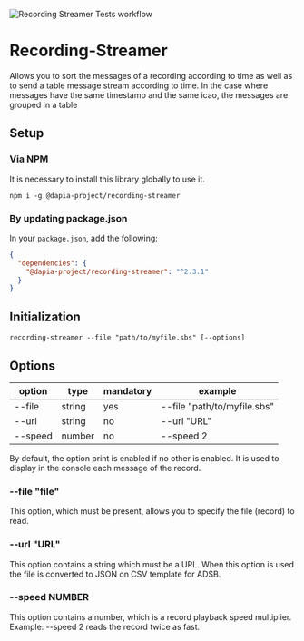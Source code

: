 ![Recording Streamer Tests workflow](https://github.com/DApIA-Project/Recording-Streamer/actions/workflows/node-tests.yml/badge.svg)

# Recording-Streamer

Allows you to sort the messages of a recording according to time as well as to send a table message stream according to time.
In the case where messages have the same timestamp and the same icao, the messages are grouped in a table
## Setup

### Via NPM

It is necessary to install this library globally to use it.

```console
npm i -g @dapia-project/recording-streamer
```

### By updating package.json

In your `package.json`, add the following:

```json
{
  "dependencies": {
    "@dapia-project/recording-streamer": "^2.3.1"
  }
}
```

## Initialization

```shell
recording-streamer --file "path/to/myfile.sbs" [--options]
```

## Options

| option  | type   | mandatory | example                     |
| ------- | ------ | --------- | --------------------------- |
| --file  | string | yes       | --file "path/to/myfile.sbs" |
| --url   | string | no        | --url "URL"                 |
| --speed | number | no        | --speed 2                   |

By default, the option print is enabled if no other is enabled. It is used to display in the console each message of the record.

### --file "file"

This option, which must be present, allows you to specify the file (record) to read.

### --url "URL"

This option contains a string which must be a URL. When this option is used the file is converted to JSON on CSV template for ADSB.

### --speed NUMBER

This option contains a number, which is a record playback speed multiplier. Example: --speed 2 reads the record twice as fast.
